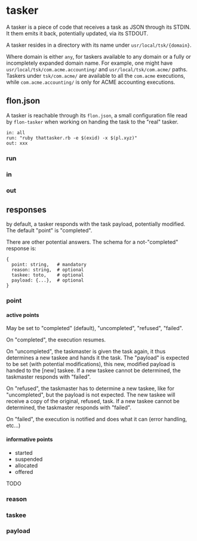 
# tasker

A tasker is a piece of code that receives a task as JSON through its STDIN. It them emits it back, potentially updated, via its STDOUT.

A tasker resides in a directory with its name under `usr/local/tsk/{domain}`.

Where domain is either `any`, for taskers available to any domain or a fully or incompletely expanded domain name. For example, one might have `usr/local/tsk/com.acme.accounting/` and `usr/local/tsk/com.acme/` paths. Taskers under `tsk/com.acme/` are available to all the `com.acme` executions, while `com.acme.accounting/` is only for ACME accounting executions.


## flon.json

A tasker is reachable through its `flon.json`, a small configuration file read by `flon-tasker` when working on handing the task to the "real" tasker.

```
in: all
run: "ruby thattasker.rb -e $(exid) -x $(pl.xyz)"
out: xxx
```

### run

### in

### out


## responses

by default, a tasker responds with the task payload, potentially modified. The default "point" is "completed".

There are other potential answers. The schema for a not-"completed" response is:

```
{
  point: string,   # mandatory
  reason: string,  # optional
  taskee: toto,    # optional
  payload: {...},  # optional
}
```

### point

#### active points

May be set to "completed" (default), "uncompleted", "refused", "failed".

On "completed", the execution resumes.

On "uncompleted", the taskmaster is given the task again, it thus determines a new taskee and hands it the task. The "payload" is expected to be set (with potential modifications), this new, modified payload is handed to the \[new\] taskee. If a new taskee cannot be determined, the taskmaster responds with "failed".

On "refused", the taskmaster has to determine a new taskee, like for "uncompleted", but the payload is not expected. The new taskee will receive a copy of the original, refused, task. If a new taskee cannot be determined, the taskmaster responds with "failed".

On "failed", the execution is notified and does what it can (error handling, etc...)

#### informative points

* started
* suspended
* allocated
* offered

TODO

### reason

### taskee

### payload

